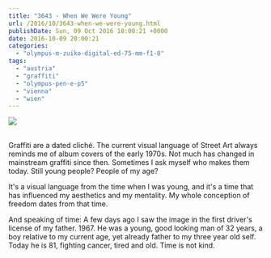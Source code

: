 ```yaml
---
title: "3643 - When We Were Young"
url: /2016/10/3643-when-we-were-young.html
publishDate: Sun, 09 Oct 2016 18:00:21 +0000
date: 2016-10-09 20:00:21
categories: 
  - "olympus-m-zuiko-digital-ed-75-mm-f1-8"
tags: 
  - "austria"
  - "graffiti"
  - "olympus-pen-e-p5"
  - "vienna"
  - "wien"
---
```

<div class="container">
<div class="center"><a target="_blank" href="https://d25zfm9zpd7gm5.cloudfront.net/1200x1200/2016/20160607_172427_lr.jpg"><img class="webfeedsFeaturedVisual" src="https://d25zfm9zpd7gm5.cloudfront.net/0600x0600/2016/20160607_172427_lr.jpg" /></a></div>
</div>
<br />

Graffiti are a dated cliché. The current visual language of Street Art always reminds me of album covers of the early 1970s. Not much has changed in mainstream graffiti since then. Sometimes I ask myself who makes them today. Still young people? People of my age?

<a target="_blank" href="https://d25zfm9zpd7gm5.cloudfront.net/1200x1200/2016/20160607_172100_lr.jpg"><img style="margin: 0pt 0px 0pt 10px; float: right;" src="https://d25zfm9zpd7gm5.cloudfront.net/0150x0150/2016/20160607_172100_lr.jpg" alt="" border="0" /></a> It's a visual language from the time when I was young, and it's a time that has influenced my aesthetics and my mentality. My whole conception of freedom dates from that time.

<a target="_blank" href="https://d25zfm9zpd7gm5.cloudfront.net/1200x1200/2016/20160607_172245_lr.jpg"><img style="margin: 0pt 10px 0pt 0px; float: left;" src="https://d25zfm9zpd7gm5.cloudfront.net/0150x0150/2016/20160607_172245_lr.jpg" alt="" border="0" /></a> And speaking of time: A few days ago I saw the image in the first driver's license of my father. 1967. He was a young, good looking man of 32 years, a boy relative to my current age, yet already father to my three year old self. Today he is 81, fighting cancer, tired and old. Time is not kind.
